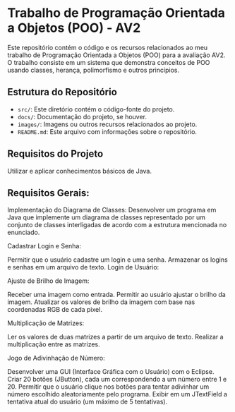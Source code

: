 # Trabalho de Programação Orientada a Objetos (POO) - AV2

Este repositório contém o código e os recursos relacionados ao meu trabalho de Programação Orientada a Objetos (POO) para a avaliação AV2. O trabalho consiste em um sistema que demonstra conceitos de POO usando classes, herança, polimorfismo e outros princípios.

## Estrutura do Repositório

- `src/`: Este diretório contém o código-fonte do projeto.
- `docs/`: Documentação do projeto, se houver.
- `images/`: Imagens ou outros recursos relacionados ao projeto.
- `README.md`: Este arquivo com informações sobre o repositório.

## Requisitos do Projeto

Utilizar e aplicar conhecimentos básicos de Java. 

## Requisitos Gerais:
Implementação do Diagrama de Classes: Desenvolver um programa em Java que implemente um diagrama de classes representado por um conjunto de classes interligadas de acordo com a estrutura mencionada no enunciado.

Cadastrar Login e Senha:

Permitir que o usuário cadastre um login e uma senha.
Armazenar os logins e senhas em um arquivo de texto.
Login de Usuário:

Ajuste de Brilho de Imagem:

Receber uma imagem como entrada.
Permitir ao usuário ajustar o brilho da imagem.
Atualizar os valores de brilho da imagem com base nas coordenadas RGB de cada pixel.

Multiplicação de Matrizes:

Ler os valores de duas matrizes a partir de um arquivo de texto.
Realizar a multiplicação entre as matrizes.

Jogo de Adivinhação de Número:

Desenvolver uma GUI (Interface Gráfica com o Usuário) com o Eclipse.
Criar 20 botões (JButton), cada um correspondendo a um número entre 1 e 20.
Permitir que o usuário clique nos botões para tentar adivinhar um número escolhido aleatoriamente pelo programa.
Exibir em um JTextField a tentativa atual do usuário (um máximo de 5 tentativas).


